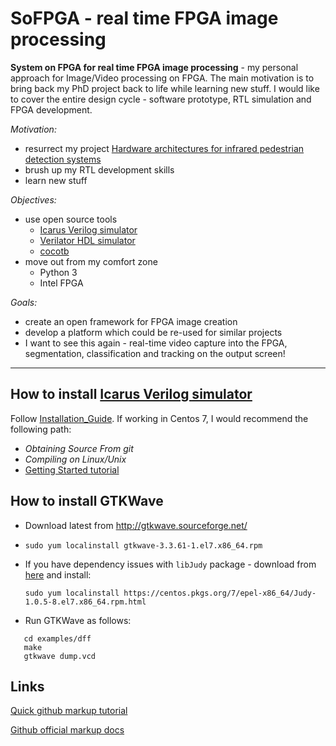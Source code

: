 # SoFPGA - real time FPGA image processing
**System on FPGA for real time FPGA image processing** - my personal approach for Image/Video processing on FPGA. The main motivation is to bring back my PhD project back to life while learning new stuff. I would like to cover the entire design cycle - software prototype, RTL simulation and FPGA development. 

*Motivation:*
- resurrect my project [Hardware architectures for infrared pedestrian detection systems](https://www.napier.ac.uk/research-and-innovation/research-search/outputs/hardware-architectures-for-infrared-pedestrian-detection-systems#downloads)
- brush up my RTL development skills
- learn new stuff

*Objectives:*
- use open source tools
   - [Icarus Verilog simulator](http://iverilog.icarus.com/)
   - [Verilator HDL simulator](https://www.veripool.org/wiki/verilator)
   - [cocotb](https://cocotb.readthedocs.io/en/latest/)
 - move out from my comfort zone
   - Python 3
   - Intel FPGA

*Goals:*
- create an open framework for FPGA image creation
- develop a platform which could be re-used for similar projects
- I want to see this again - real-time video capture into the FPGA, segmentation, classification and tracking on the output screen!


___



How to install [Icarus Verilog simulator](http://iverilog.icarus.com/)
----------------------------------------------------------------------

Follow [Installation_Guide](https://iverilog.fandom.com/wiki/Installation_Guide). If working in Centos 7, I would recommend the following path: 
- *Obtaining Source From git*
- *Compiling on Linux/Unix*
- [Getting Started tutorial](https://iverilog.fandom.com/wiki/Getting_Started)


How to install GTKWave
----------------------

- Download latest from http://gtkwave.sourceforge.net/ 
- `sudo yum localinstall gtkwave-3.3.61-1.el7.x86_64.rpm`
- If you have dependency issues with `libJudy` package - download from [here](https://centos.pkgs.org/7/epel-x86_64/Judy-1.0.5-8.el7.x86_64.rpm.html) and install:

   `sudo yum localinstall https://centos.pkgs.org/7/epel-x86_64/Judy-1.0.5-8.el7.x86_64.rpm.html`
- Run GTKWave as follows:
```
   cd examples/dff
   make
   gtkwave dump.vcd
```

Links
-----

[Quick github markup tutorial](https://github.com/adam-p/markdown-here/wiki/Markdown-Here-Cheatsheet)

[Github official markup docs](https://help.github.com/en/github/writing-on-github/basic-writing-and-formatting-syntax)
